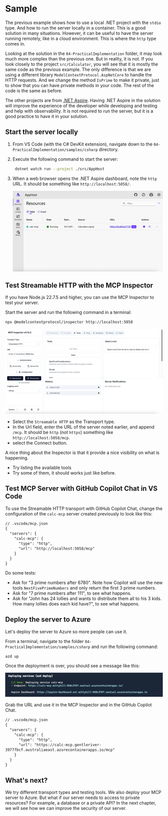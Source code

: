 # Sample

The previous example shows how to use a local .NET project with the `stdio` type. And how to run the server locally in a container. This is a good solution in many situations. However, it can be useful to have the server running remotely, like in a cloud environment. This is where the `http` type comes in.

Looking at the solution in the `04-PracticalImplementation` folder, it may look much more complex than the previous one. But in reality, it is not. If you look closely to the project `src/Calculator`, you will see that it is mostly the same code as the previous example. The only difference is that we are using a different library `ModelContextProtocol.AspNetCore` to handle the HTTP requests. And we change the method `IsPrime` to make it private, just to show that you can have private methods in your code. The rest of the code is the same as before.

The other projects are from [.NET Aspire](https://learn.microsoft.com/dotnet/aspire/get-started/aspire-overview). Having .NET Aspire in the solution will improve the experience of the developer while developing and testing and help with observability. It is not required to run the server, but it is a good practice to have it in your solution.

## Start the server locally

1. From VS Code (with the C# DevKit extension), navigate down to the `04-PracticalImplementation/samples/csharp` directory.
1. Execute the following command to start the server:

   ```bash
    dotnet watch run --project ./src/AppHost
   ```

1. When a web browser opens the .NET Aspire dashboard, note the `http` URL. It should be something like `http://localhost:5058/`.

   ![.NET Aspire Dashboard](./images/dotnet-aspire-dashboard.png)

## Test Streamable HTTP with the MCP Inspector

If you have Node.js 22.7.5 and higher, you can use the MCP Inspector to test your server.

Start the server and run the following command in a terminal:

```bash
npx @modelcontextprotocol/inspector http://localhost:5058
```

![MCP Inspector](./images/mcp-inspector.png)

- Select the `Streamable HTTP` as the Transport type.
- In the Url field, enter the URL of the server noted earlier, and append `/mcp`. It should be `http` (not `https`) something like `http://localhost:5058/mcp`.
- select the Connect button.

A nice thing about the Inspector is that it provide a nice visibility on what is happening.

- Try listing the available tools
- Try some of them, it should works just like before.

## Test MCP Server with GitHub Copilot Chat in VS Code

To use the Streamable HTTP transport with GitHub Copilot Chat, change the configuration of the `calc-mcp` server created previously to look like this:

```jsonc
// .vscode/mcp.json
{
  "servers": {
    "calc-mcp": {
      "type": "http",
      "url": "http://localhost:5058/mcp"
    }
  }
}
```

Do some tests:

- Ask for "3 prime numbers after 6780". Note how Copilot will use the new tools `NextFivePrimeNumbers` and only return the first 3 prime numbers.
- Ask for "7 prime numbers after 111", to see what happens.
- Ask for "John has 24 lollies and wants to distribute them all to his 3 kids. How many lollies does each kid have?", to see what happens.

## Deploy the server to Azure

Let's deploy the server to Azure so more people can use it.

From a terminal, navigate to the folder `04-PracticalImplementation/samples/csharp` and run the following command:

```bash
azd up
```

Once the deployment is over, you should see a message like this:

![Azd deployment success](./images/azd-deployment-success.png)

Grab the URL and use it in the MCP Inspector and in the GitHub Copilot Chat.

```jsonc
// .vscode/mcp.json
{
  "servers": {
    "calc-mcp": {
      "type": "http",
      "url": "https://calc-mcp.gentleriver-3977fbcf.australiaeast.azurecontainerapps.io/mcp"
    }
  }
}
```

## What's next?

We try different transport types and testing tools. We also deploy your MCP server to Azure. But what if our server needs to access to private resources? For example, a database or a private API? In the next chapter, we will see how we can improve the security of our server.

